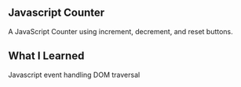 Javascript Counter
-----------------------
A JavaScript Counter using increment, decrement, and reset buttons. 

What I Learned
---------------------------
Javascript event handling
DOM traversal
